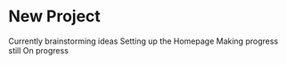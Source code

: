# New Project
Currently brainstorming ideas
Setting up the Homepage
Making progress still
On progress
